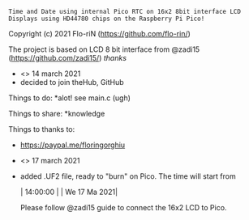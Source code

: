 
    Time and Date using internal Pico RTC on 16x2 8bit interface LCD Displays using HD44780 chips on the Raspberry Pi Pico!

Copyright (c) 2021 Flo-riN (https://github.com/flo-rin/)

The project is based on LCD 8 bit interface from @zadi15 (https://github.com/zadi15/) *thanks*

* <> 14 march 2021
* decided to join theHub, GitHub


Things to do:
*alot! see main.c (ugh)

Things to share:
*knowledge

Things to thanks to:
* https://paypal.me/floringorghiu


* <> 17 march 2021
* added .UF2 file, ready to "burn" on Pico. The time will start from

	|   14:00:00   |
	| We 17 Ma 2021|
	
  Please follow @zadi15 guide to connect the 16x2 LCD to Pico.
  




